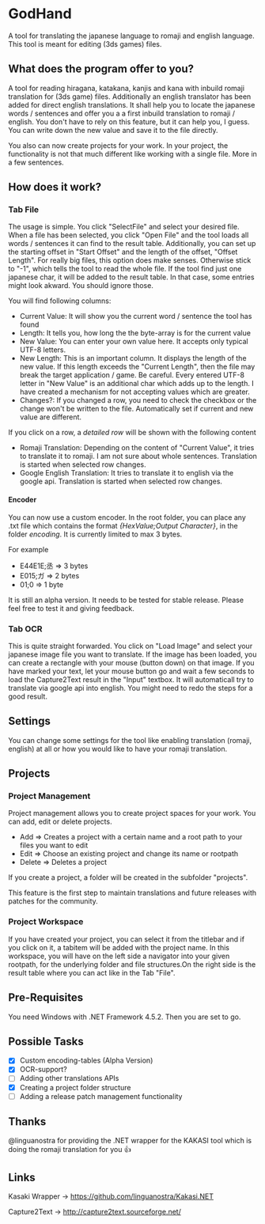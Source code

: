 # GodHand
A tool for translating the japanese language to romaji and english language. This tool is meant for editing (3ds games) files.

## What does the program offer to you?
A tool for reading hiragana, katakana, kanjis and kana with inbuild romaji translation for (3ds game) files.
Additionally an english translator has been added for direct english translations.
It shall help you to locate the japanese words / sentences and offer you a a first inbuild translation to romaji / english. You don't have to rely on this feature, but it can help you, I guess. You can write down the new value and save it to the file directly.

You also can now create projects for your work. In your project, the functionality is not that much different like working with a single file. More in a few sentences.

## How does it work?
### Tab File
The usage is simple. You click "SelectFile" and select your desired file.
When a file has been selected, you click "Open File" and the tool loads all words / sentences it can find to the result table. Additionally, you can set up the starting offset in "Start Offset" and the length of the offset, "Offset Length". For really big files, this option does make senses. Otherwise stick to "-1", which tells the tool to read the whole file.
If the tool find just one japanese char, it will be added to the result table. In that case, some entries might look akward. You should ignore those.

You will find following columns:
- Current Value: It will show you the current word / sentence the tool has found
- Length: It tells you, how long the the byte-array is for the current value
- New Value: You can enter your own value here. It accepts only typical UTF-8 letters.
- New Length: This is an important column. It displays the length of the new value. If this length exceeds the "Current Length", then the file may break the target application / game. Be careful. Every entered UTF-8 letter in "New Value" is an additional char which adds up to the length. I have created a mechanism for not accepting values which are greater.
- Changes?: If you changed a row, you need to check the checkbox or the change won't be written to the file. Automatically set if current and new value are different.

If you click on a row, a *detailed row* will be shown with the following content
- Romaji Translation: Depending on the content of "Current Value", it tries to translate it to romaji. I am not sure about whole sentences. Translation is started when selected row changes.
- Google English Translation: It tries to translate it to english via the google api. Translation is started when selected row changes.

#### Encoder
You can now use a custom encoder. In the root folder, you can place any .txt file which contains the format *{HexValue;Output Character}*, in the folder *encoding*.
It is currently limited to max 3 bytes. 

For example
- E44E1E;丞  => 3 bytes
- E015;ガ  => 2 bytes
- 01;0  => 1 byte

It is still an alpha version. It needs to be tested for stable release. Please feel free to test it and giving feedback.

### Tab OCR
This is quite straight forwarded. You click on "Load Image" and select your japanese image file you want to translate.
If the image has been loaded, you can create a rectangle with your mouse (button down) on that image. If you have marked your text, let your mouse button go and wait a few seconds to load the Capture2Text result in the "Input" textbox. It will automaticall try to translate via google api into english. You might need to redo the steps for a good result.

## Settings
You can change some settings for the tool like enabling translation (romaji, english) at all or how you would like to have your romaji translation.

## Projects
### Project Management
Project management allows you to create project spaces for your work. You can add, edit or delete projects.

- Add => Creates a project with a certain name and a root path to your files you want to edit
- Edit => Choose an existing project and change its name or rootpath
- Delete => Deletes a project

If you create a project, a folder will be created in the subfolder "projects".

This feature is the first step to maintain translations and future releases with patches for the community.

### Project Workspace
If you have created your project, you can select it from the titlebar and if you click on it, a tabitem will be added with the project name. In this workspace, you will have on the left side a navigator into your given rootpath, for the underlying folder and file structures.On the right side is the result table where you can act like in the Tab "File".

## Pre-Requisites
You need Windows with .NET Framework 4.5.2. Then you are set to go.


## Possible Tasks
- [x] Custom encoding-tables (Alpha Version)
- [x] OCR-support?
- [ ] Adding other translations APIs
- [x] Creating a project folder structure
- [ ] Adding a release patch management functionality

## Thanks
@linguanostra for providing the .NET wrapper for the KAKASI tool which is doing the romaji translation for you :+1:

## Links
Kasaki Wrapper -> https://github.com/linguanostra/Kakasi.NET

Capture2Text -> http://capture2text.sourceforge.net/
